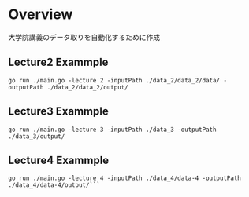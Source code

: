 # Overview
大学院講義のデータ取りを自動化するために作成

## Lecture2 Exammple
```
go run ./main.go -lecture 2 -inputPath ./data_2/data_2/data/ -outputPath ./data_2/data_2/output/
```

## Lecture3 Exammple
```
go run ./main.go -lecture 3 -inputPath ./data_3 -outputPath ./data_3/output/
```

## Lecture4 Exammple
```
go run ./main.go -lecture 4 -inputPath ./data_4/data-4 -outputPath ./data_4/data-4/output/```




